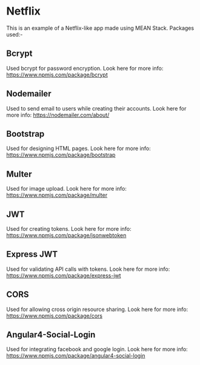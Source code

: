 # Netflix

This is an example of a Netflix-like app made using MEAN Stack.
Packages used:-

## Bcrypt

Used bcrypt for password encryption.
Look here for more info: https://www.npmjs.com/package/bcrypt


## Nodemailer

Used to send email to users while creating their accounts.
Look here for more info: https://nodemailer.com/about/


## Bootstrap

Used for designing HTML pages.
Look here for more info: https://www.npmjs.com/package/bootstrap


## Multer

Used for image upload.
Look here for more info: https://www.npmjs.com/package/multer


## JWT

Used for creating tokens.
Look here for more info: https://www.npmjs.com/package/jsonwebtoken


## Express JWT

Used for validating API calls with tokens.
Look here for more info: https://www.npmjs.com/package/express-jwt


## CORS

Used for allowing cross origin resource sharing.
Look here for more info: https://www.npmjs.com/package/cors


## Angular4-Social-Login

Used for integrating facebook and google login.
Look here for more info: https://www.npmjs.com/package/angular4-social-login

